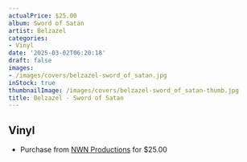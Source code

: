 ```yaml
---
actualPrice: $25.00
album: Sword of Satan
artist: Belzazel
categories:
- Vinyl
date: '2025-03-02T06:20:18'
draft: false
images:
- /images/covers/belzazel-sword_of_satan.jpg
inStock: true
thumbnailImage: /images/covers/belzazel-sword_of_satan-thumb.jpg
title: Belzazel - Sword of Satan
---
```


## Vinyl
* Purchase from [NWN Productions](http://shop.nwnprod.com/index.php?route=product/product&path=75&product_id=56025&sort=pd.name&order=ASC) for $25.00
